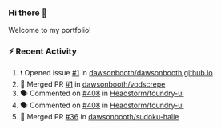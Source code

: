 ### Hi there 👋
Welcome to my portfolio!

### ⚡ Recent Activity
<!--START_SECTION:activity-->
1. ❗️ Opened issue [#1](https://github.com/dawsonbooth/dawsonbooth.github.io/issues/1) in [dawsonbooth/dawsonbooth.github.io](https://github.com/dawsonbooth/dawsonbooth.github.io)
2. 🎉 Merged PR [#1](https://github.com/dawsonbooth/vodscrepe/pull/1) in [dawsonbooth/vodscrepe](https://github.com/dawsonbooth/vodscrepe)
3. 🗣 Commented on [#408](https://github.com/Headstorm/foundry-ui/issues/408) in [Headstorm/foundry-ui](https://github.com/Headstorm/foundry-ui)
4. 🗣 Commented on [#408](https://github.com/Headstorm/foundry-ui/issues/408) in [Headstorm/foundry-ui](https://github.com/Headstorm/foundry-ui)
5. 🎉 Merged PR [#36](https://github.com/dawsonbooth/sudoku-halie/pull/36) in [dawsonbooth/sudoku-halie](https://github.com/dawsonbooth/sudoku-halie)
<!--END_SECTION:activity-->
